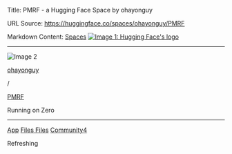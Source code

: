 Title: PMRF - a Hugging Face Space by ohayonguy

URL Source: https://huggingface.co/spaces/ohayonguy/PMRF

Markdown Content:
[Spaces](https://huggingface.co/spaces) [![Image 1: Hugging Face's logo](https://huggingface.co/front/assets/huggingface_logo-noborder.svg)](https://huggingface.co/) 

* * *

![Image 2](https://cdn-avatars.huggingface.co/v1/production/uploads/653651369ded17e619f658b7/qvEaG8hR3XfL4f3jxkFu3.jpeg)

[ohayonguy](https://huggingface.co/ohayonguy)

/

[PMRF](https://huggingface.co/spaces/ohayonguy/PMRF)

Running on Zero




------------------------------------------------------------------------------------------------------------------------------------------------------------------------------------------------------------------------------------------------------------------------------------------------------------------------------------------------------------------------------------------------------------------------------------

[App](https://huggingface.co/spaces/ohayonguy/PMRF) [Files Files](https://huggingface.co/spaces/ohayonguy/PMRF/tree/main) [Community4](https://huggingface.co/spaces/ohayonguy/PMRF/discussions)

Refreshing
